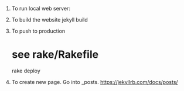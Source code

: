 1) To run local web server:
2) To build the website
	jekyll build
3) To push to production
	# see rake/Rakefile
	rake deploy

4) To create new page. Go into _posts.
	https://jekyllrb.com/docs/posts/
